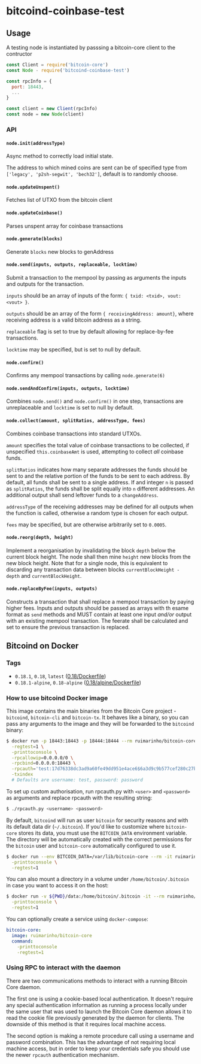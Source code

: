 # bitcoind-coinbase-test
## Usage
A testing node is instantiated by passsing a bitcoin-core client to the contructor
```js
const Client = require('bitcoin-core')
const Node - require('bitcoind-coinbase-test')

const rpcInfo = {
  port: 18443,
  ...
}

const client = new Client(rpcInfo)
const node = new Node(client)
```

### API
#### `node.init(addressType)`
Async method to correctly load initial state.

The address to which mined coins are sent can be of specified type from `['legacy', 'p2sh-segwit', 'bech32']`, default is to randomly choose. 

#### `node.updateUnspent()`
Fetches list of UTXO from the bitcoin client

#### `node.updateCoinbase()`
Parses unspent array for coinbase transactions

#### `node.generate(blocks)`
Generate `blocks` new blocks to genAddress

#### `node.send(inputs, outputs, replaceable, locktime)`
Submit a transaction to the mempool by passing as arguments the inputs and outputs for the transaction.

`inputs` should be an array of inputs of the form: `{ txid: <txid>, vout: <vout> }`.

`outputs` should be an array of the form `{ receivingAddress: amount}`, where receiving address is a valid bitcoin address as a string.

`replaceable` flag is set to true by default allowing for replace-by-fee transactions.

`locktime` may be specified, but is set to null by default.

#### `node.confirm()`
Confirms any mempool transactions by calling `node.generate(6)`

#### `node.sendAndConfirm(inputs, outputs, locktime)`
Combines `node.send()` and `node.confirm()` in one step, transactions are unreplaceable and `locktime` is set to null by default.

#### `node.collect(amount, splitRatios, addressType, fees)`
Combines coinbase transactions into standard UTXOs.

`amount` specifies the total value of coinbase transactions to be collected, if unspecified `this.coinbaseAmt` is used, attempting to collect *all* coinbase funds.

`splitRatios` indicates how many separate addresses the funds should be sent to and the relative portion of the funds to be sent to each address. By default, all funds shall be sent to a single address. If and integer `n` is passed as `splitRatios`, the funds shall be split equally into `n` different addresses. An additional output shall send leftover funds to a `changeAddress`.

`addressType` of the receiving addresses may be defined for all outputs when the function is called, otherwise a random type is chosen for each output.

`fees` may be specified, but are otherwise arbitrarily set to `0.0005`.

#### `node.reorg(depth, height)`
Implement a reorganisation by invalidating the block `depth` below the current block height. The node shall then mine `height` new blocks from the new block height. Note that for a single node, this is equivalent to discarding any transaction data between blocks `currentBlockHeight - depth` and `currentBlockHeight`.

#### `node.replaceByFee(inputs, outputs)`
Constructs a transaction that shall replace a mempool transaction by paying higher fees. Inputs and outputs should be passed as arrays with th esame format as `send` methods and MUST contain at least one input *and/or* output with an existing mempool transaction. The feerate shall be calculated and set to ensure the previous transaction is replaced.

## Bitcoind on Docker
### Tags

- `0.18.1`, `0.18`, `latest` ([0.18/Dockerfile](https://github.com/ruimarinho/docker-bitcoin-core/blob/master/0.18/Dockerfile))
- `0.18.1-alpine`, `0.18-alpine` ([0.18/alpine/Dockerfile](https://github.com/ruimarinho/docker-bitcoin-core/blob/master/0.18/alpine/Dockerfile))

### How to use bitcoind Docker image

This image contains the main binaries from the Bitcoin Core project - `bitcoind`, `bitcoin-cli` and `bitcoin-tx`. It behaves like a binary, so you can pass any arguments to the image and they will be forwarded to the `bitcoind` binary:

```sh
$ docker run -p 18443:18443 -p 18444:18444 --rm ruimarinho/bitcoin-core  \
  -regtest=1 \
  -printtoconsole \
  -rpcallowip=0.0.0.0/0 \
  -rpcbind=0.0.0.0:18443 \
  -rpcauth='test:17d76338dc3ad9a60fe49dd951e4ace6$6a3d9c9b577cef280c27b2e1fd864242034bc06f77fa958721a85d6612eb72de' \
  -txindex
  # Defaults are username: test, password: password
```
To set up custom authorisation, run rpcauth.py with `<user>` and `<password>` as arguments and replace rpcauth with the resulting string:

```sh
$ ./rpcauth.py <username> <password>
```

By default, `bitcoind` will run as user `bitcoin` for security reasons and with its default data dir (`~/.bitcoin`). If you'd like to customize where `bitcoin-core` stores its data, you must use the `BITCOIN_DATA` environment variable. The directory will be automatically created with the correct permissions for the `bitcoin` user and `bitcoin-core` automatically configured to use it.

```sh
$ docker run --env BITCOIN_DATA=/var/lib/bitcoin-core --rm -it ruimarinho/bitcoin-core \
  -printtoconsole \
  -regtest=1
```

You can also mount a directory in a volume under `/home/bitcoin/.bitcoin` in case you want to access it on the host:

```sh
$ docker run -v ${PWD}/data:/home/bitcoin/.bitcoin -it --rm ruimarinho/bitcoin-core \
  -printtoconsole \
  -regtest=1
```

You can optionally create a service using `docker-compose`:

```yml
bitcoin-core:
  image: ruimarinho/bitcoin-core
  command:
    -printtoconsole
    -regtest=1
```

### Using RPC to interact with the daemon

There are two communications methods to interact with a running Bitcoin Core daemon.

The first one is using a cookie-based local authentication. It doesn't require any special authentication information as running a process locally under the same user that was used to launch the Bitcoin Core daemon allows it to read the cookie file previously generated by the daemon for clients. The downside of this method is that it requires local machine access.

The second option is making a remote procedure call using a username and password combination. This has the advantage of not requiring local machine access, but in order to keep your credentials safe you should use the newer `rpcauth` authentication mechanism.
